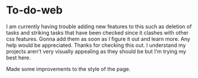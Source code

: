 # To-do-web
I am currently having trouble adding new features to this such as deletion of tasks and striking tasks that have been checked since it clashes with other css features. Gonna add them as soon as I figure it out and learn more. Any help would be appreciated. Thanks for checking this out. 
I understand my projects aren't very visually appealing as they should be but I'm trying my best here.

Made some improvements to the style of the page.
